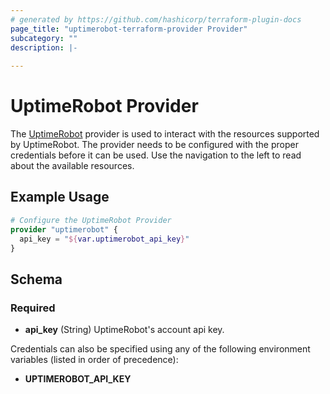 ```yaml
---
# generated by https://github.com/hashicorp/terraform-plugin-docs
page_title: "uptimerobot-terraform-provider Provider"
subcategory: ""
description: |-
  
---
```


# UptimeRobot Provider

The [UptimeRobot](https://uptimerobot.com/) provider is used to interact with the resources supported by UptimeRobot. 
The provider needs to be configured with the proper credentials before it can be used. 
Use the navigation to the left to read about the available resources.

## Example Usage

```terraform
# Configure the UptimeRobot Provider
provider "uptimerobot" {
  api_key = "${var.uptimerobot_api_key}"
}
```

<!-- schema generated by tfplugindocs -->
## Schema

### Required

- **api_key** (String) UptimeRobot's account api key.

Credentials can also be specified using any of the following environment variables (listed in order of precedence):

- **UPTIMEROBOT_API_KEY**

